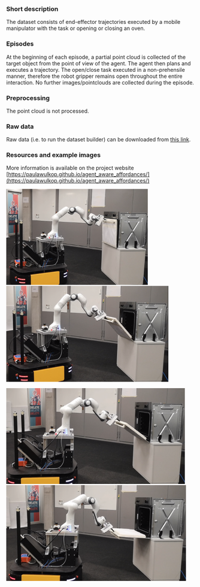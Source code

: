 ### Short description
The dataset consists of end-effector trajectories executed by a mobile manipulator with the task or opening or closing an oven. 
### Episodes
At the beginning of each episode, a partial point cloud is collected of the target object from the point of view of the agent. The agent then plans and executes a trajectory. The open/close task executed in a non-prehensile manner, therefore the robot gripper remains open throughout the entire interaction. No further images/pointclouds are collected during the episode.
### Preprocessing
The point cloud is not processed. 
### Raw data
Raw data (i.e. to run the dataset builder) can be downloaded from [this link](https://drive.google.com/file/d/1xmUF_5YklOHcA1__AxWXYva44lF3nIQr/view?usp=sharing).
### Resources and example images
More information is available on the project website [https://paulawulkop.github.io/agent_aware_affordances/](https://paulawulkop.github.io/agent_aware_affordances/)
<p float="left">
  <img src="assets/real_open_1.png" height="256" />
  <img src="assets/real_open_2.png" height="256" /> 
</p>

<p float="left">
  <img src="assets/real_open_3.png" height="256" />
  <img src="assets/real_open_4.png" height="256" />
</p>